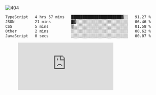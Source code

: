 ![404](https://user-images.githubusercontent.com/378023/89412096-6f759d80-d761-11ea-8c57-84b30ef3f2b1.png)

<!--START_SECTION:waka-->

```txt
TypeScript   4 hrs 57 mins   ██████████████████████▓░░   91.27 %
JSON         21 mins         █▓░░░░░░░░░░░░░░░░░░░░░░░   06.46 %
CSS          5 mins          ▒░░░░░░░░░░░░░░░░░░░░░░░░   01.58 %
Other        2 mins          ░░░░░░░░░░░░░░░░░░░░░░░░░   00.62 %
JavaScript   0 secs          ░░░░░░░░░░░░░░░░░░░░░░░░░   00.07 %
```

<!--END_SECTION:waka-->
<figure><embed src="https://wakatime.com/share/@018b853e-267a-435d-a858-33e2b098b9d7/f3c3aa68-553a-4373-a9f9-2d456f62f780.svg"></embed></figure>
